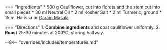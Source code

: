 === "Ingredients"
    * 500 g Cauliflower, cut into florets and the stem cut into small pieces
    * 30 ml Neutral Oil
    * 2 ml Kosher Salt
    * 2 ml Turmeric, ground
    * 15 ml Harissa or [Garam Masala](../../sauces-seasonings/seasonings/garam-masala.md)

=== "Directions"
    1. **Combine ingredients** and coat cauliflower uniformly.
    2. **Roast** 25-30 minutes at 200ºC, stirring halfway.

[^makan]:
    Makan, Chetna.
    ["Roast Cauliflower Chickpea Curry."](https://chetnamakan.co.uk/roast-cauliflower-chickpea-curry/)
    chetnamakan.co.uk.

--8<-- "overrides/includes/temperatures.md"
